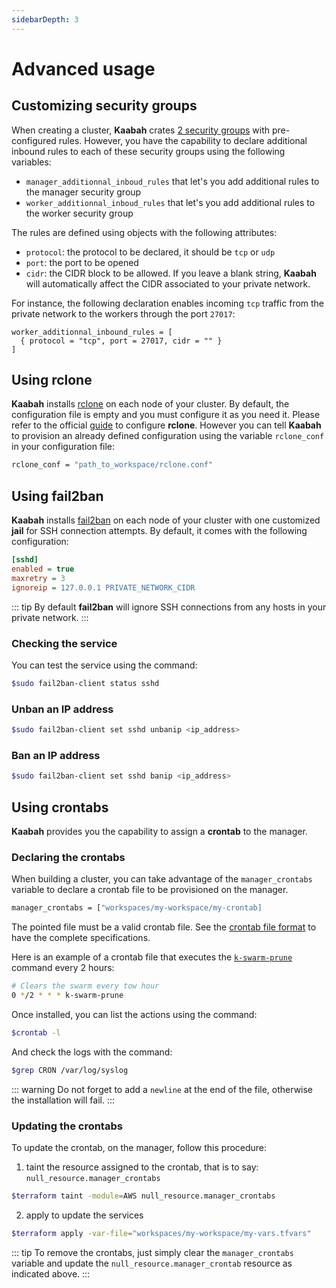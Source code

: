 ```yaml
---
sidebarDepth: 3
---
```


# Advanced usage

## Customizing security groups 

When creating a cluster, **Kaabah** crates [2 security groups](../guides/understanding-kaabah.md#security-groups) with pre-configured rules. However, you have the 
capability to declare additional inbound rules to each of these security groups using the following variables: 
* `manager_additionnal_inboud_rules` that let's you add additional rules to the manager security group
* `worker_additionnal_inboud_rules` that let's you add additional rules to the worker security group

The rules are defined using objects with the following attributes:
* `protocol`: the protocol to be declared, it should be `tcp` or `udp`
* `port`: the port to be opened
* `cidr`: the CIDR block to be allowed. If you leave a blank string, **Kaabah** will automatically affect the CIDR associated to your private network.

For instance, the following declaration enables incoming `tcp` traffic from the private network to the workers through the port `27017`:

```
worker_additionnal_inbound_rules = [
  { protocol = "tcp", port = 27017, cidr = "" }
]
```

## Using rclone

**Kaabah** installs [rclone](https://https://rclone.org/) on each node of your cluster. By default, the configuration file is empty and you must configure it as you need it. Please refer to the official [guide](https://rclone.org/docs/#configure) to configure **rclone**.
However you can tell **Kaabah** to provision an already defined configuration using the variable `rclone_conf` in your configuration file:

```bash
rclone_conf = "path_to_workspace/rclone.conf"
```

## Using fail2ban

**Kaabah** installs [fail2ban](https://www.fail2ban.org/wiki/index.php/Main_Page) on each node of your cluster with one customized **jail** for SSH connection attempts. By default, it comes with the following configuration:

```ini
[sshd]
enabled = true
maxretry = 3
ignoreip = 127.0.0.1 PRIVATE_NETWORK_CIDR
```

::: tip
By default **fail2ban** will ignore SSH connections from any hosts in your private network.
:::

### Checking the service

You can test the service using the command:

```bash
$sudo fail2ban-client status sshd
```

### Unban an IP address

```bash
$sudo fail2ban-client set sshd unbanip <ip_address>
```

### Ban an IP address

```bash
$sudo fail2ban-client set sshd banip <ip_address>
```

## Using crontabs

**Kaabah** provides you the capability to assign a **crontab** to the manager.

### Declaring the crontabs

When building a cluster, you can take advantage of the `manager_crontabs` variable to declare a crontab file to be provisioned on the manager.

```bash
manager_crontabs = ["workspaces/my-workspace/my-crontab]
```

The pointed file must be a valid crontab file. See the [crontab file format](https://en.wikipedia.org/wiki/Cron) to have the complete specifications.

Here is an example of a crontab file that executes the [`k-swarm-prune`](../reference/helper-commands.md#k-swarm-prune) command every 2 hours:

```bash
# Clears the swarm every tow hour
0 */2 * * * k-swarm-prune

```

Once installed, you can list the actions using the command:

```bash
$crontab -l
```

And check the logs with the command:

```bash
$grep CRON /var/log/syslog
```

::: warning
Do not forget to add a `newline` at the end of the file, otherwise the installation will fail.
:::

### Updating the crontabs

To update the crontab, on the manager, follow this procedure:

1. taint the resource assigned to the crontab, that is to say: `null_resource.manager_crontabs`

```bash
$terraform taint -module=AWS null_resource.manager_crontabs
```

2. apply to update the services

```bash
$terraform apply -var-file="workspaces/my-workspace/my-vars.tfvars"
```

::: tip
To remove the crontabs, just simply clear the `manager_crontabs` variable and update the `null_resource.manager_crontab` resource as indicated above.
:::

